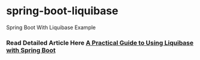 # spring-boot-liquibase
Spring Boot With Liquibase Example

### Read Detailed Article Here [A Practical Guide to Using Liquibase with Spring Boot](https://medium.com/@reetesh043/a-practical-guide-to-using-liquibase-with-spring-boot-4d0663a22892)
